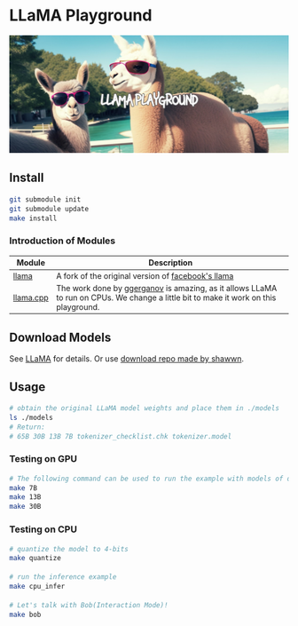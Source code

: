 # LLaMA Playground
![llama](./assets/bg.jpg)

## Install
```bash
git submodule init
git submodule update
make install
```

### Introduction of Modules
| Module | Description |
|-|-|
| [llama](https://github.com/Aidenzich/llama) | A fork of the original version of [facebook's llama](https://github.com/facebookresearch/llama) |
| [llama.cpp](https://github.com/Aidenzich/llama.cpp) | The work done by [ggerganov](https://github.com/ggerganov/llama.cpp) is amazing, as it allows LLaMA to run on CPUs. We change a little bit to make it work on this playground. |

## Download Models
See [LLaMA](https://github.com/facebookresearch/llama) for details.
Or use [download repo made by shawwn](https://github.com/shawwn/llama-dl).

## Usage
```sh
# obtain the original LLaMA model weights and place them in ./models
ls ./models
# Return:
# 65B 30B 13B 7B tokenizer_checklist.chk tokenizer.model
```
### Testing on GPU
```sh
# The following command can be used to run the example with models of different sizes on GPU.
make 7B
make 13B
make 30B
```

### Testing on CPU
```bash
# quantize the model to 4-bits
make quantize

# run the inference example
make cpu_infer

# Let's talk with Bob(Interaction Mode)!
make bob
```
